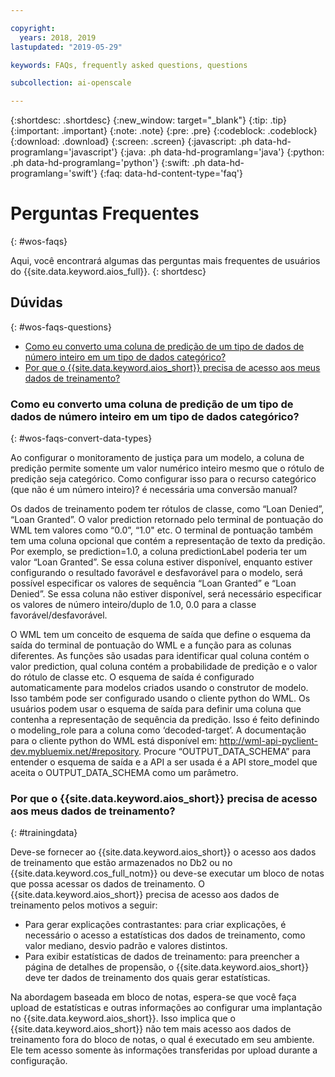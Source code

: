 ```yaml
---

copyright:
  years: 2018, 2019
lastupdated: "2019-05-29"

keywords: FAQs, frequently asked questions, questions

subcollection: ai-openscale

---
```


{:shortdesc: .shortdesc}
{:new_window: target="_blank"}
{:tip: .tip}
{:important: .important}
{:note: .note}
{:pre: .pre}
{:codeblock: .codeblock}
{:download: .download}
{:screen: .screen}
{:javascript: .ph data-hd-programlang='javascript'}
{:java: .ph data-hd-programlang='java'}
{:python: .ph data-hd-programlang='python'}
{:swift: .ph data-hd-programlang='swift'}
{:faq: data-hd-content-type='faq'}

# Perguntas Frequentes
{: #wos-faqs}

Aqui, você encontrará algumas das perguntas mais frequentes de usuários do {{site.data.keyword.aios_full}}.
{: shortdesc}

## Dúvidas
{: #wos-faqs-questions}

- [Como eu converto uma coluna de predição de um tipo de dados de número inteiro em um tipo de dados categórico?](#wos-faqs-convert-data-types)
- [Por que o {{site.data.keyword.aios_short}} precisa de acesso aos
meus dados de treinamento?](#trainingdata)

### Como eu converto uma coluna de predição de um tipo de dados de número inteiro em um tipo de dados categórico?
{: #wos-faqs-convert-data-types}

Ao configurar o monitoramento de justiça para um modelo, a coluna de predição permite somente um valor numérico inteiro mesmo que o rótulo de predição seja categórico. Como configurar isso para o recurso categórico (que não é um número inteiro)? é necessária uma conversão manual? 

Os dados de treinamento podem ter rótulos de classe, como “Loan Denied”, “Loan Granted”. O valor prediction retornado pelo terminal de pontuação do WML tem valores como “0.0”, “1.0" etc. O terminal de pontuação também tem uma coluna opcional que contém a representação de texto da predição. Por exemplo, se prediction=1.0, a coluna predictionLabel poderia ter um valor “Loan Granted”. Se essa coluna estiver disponível, enquanto estiver configurando o resultado favorável e desfavorável para o modelo, será possível especificar os valores de sequência “Loan Granted” e “Loan Denied”. Se essa coluna não estiver disponível, será necessário especificar os valores de número inteiro/duplo de 1.0, 0.0 para a classe favorável/desfavorável.

O WML tem um conceito de esquema de saída que define o esquema da saída do terminal de pontuação do WML e a função para as colunas diferentes. As funções são usadas para identificar qual coluna contém o valor prediction, qual coluna contém a probabilidade de predição e o valor do rótulo de classe etc. O esquema de saída é configurado automaticamente para modelos criados usando o construtor de modelo. Isso também pode ser configurado usando o cliente python do WML. Os usuários podem usar o esquema de saída para definir uma coluna que contenha a representação de sequência da predição. Isso é feito definindo o modeling_role para a coluna como ‘decoded-target’. A documentação para o cliente python do WML está disponível em: http://wml-api-pyclient-dev.mybluemix.net/#repository. Procure “OUTPUT_DATA_SCHEMA” para entender o esquema de saída e a API a ser usada é a API store_model que aceita o OUTPUT_DATA_SCHEMA como um parâmetro.

### Por que o {{site.data.keyword.aios_short}} precisa de acesso aos meus dados de treinamento?
{: #trainingdata}

Deve-se fornecer ao {{site.data.keyword.aios_short}} o acesso aos dados de treinamento
que estão armazenados no Db2 ou no {{site.data.keyword.cos_full_notm}} ou deve-se executar um bloco de notas que possa acessar os dados de treinamento. O {{site.data.keyword.aios_short}} precisa de acesso
aos dados de treinamento pelos motivos a seguir:

- Para gerar explicações contrastantes: para criar explicações, é necessário o acesso a
estatísticas dos dados de treinamento, como valor mediano, desvio padrão e valores distintos.
- Para exibir estatísticas de dados de treinamento: para preencher a página de detalhes de propensão,
o {{site.data.keyword.aios_short}} deve ter dados de treinamento dos quais gerar estatísticas.

<!---
- To compute drift: Training data is required to build the drift detection model.
- To identify and suggest features to monitor for fairness: {{site.data.keyword.aios_short}} needs access to training data to suggest reference and monitored ranges.
--->

Na abordagem baseada em bloco de notas, espera-se que você faça upload de estatísticas e outras informações ao configurar uma implantação no {{site.data.keyword.aios_short}}. Isso implica que
o {{site.data.keyword.aios_short}} não tem mais acesso aos dados de treinamento fora do bloco de
notas, o qual é executado em seu ambiente. Ele tem acesso somente às informações transferidas por upload
durante a configuração.


